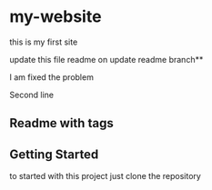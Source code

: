 # my-website

this is my first site


update this file readme on update readme branch**

I am fixed the problem

Second line

## Readme with tags

## Getting Started
to started with this project just clone the repository
